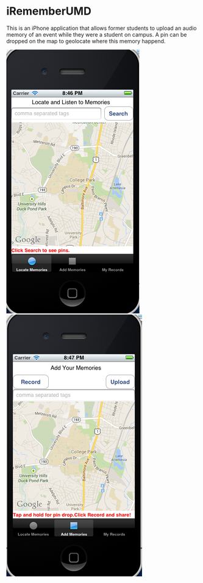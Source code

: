 # iRememberUMD

This is an iPhone application that allows former students to upload an audio memory of an event while they were a student on campus.  A pin can be dropped on the map to 
geolocate where this memory happend.  

![Screenshot](tab2.png)  ![Screenshot](tab1.png)
